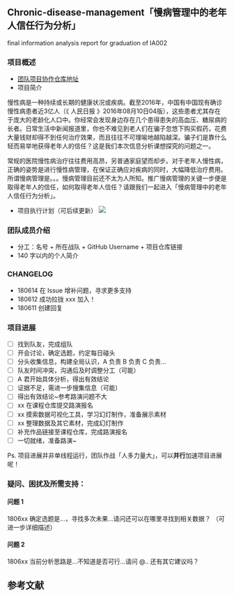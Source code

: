 ## Chronic-disease-management「慢病管理中的老年人信任行为分析」
final information analysis report for graduation of IA002


### 项目概述

- [团队项目协作仓库地址](https://github.com/xinwuzu/Chronic-disease-management)
- 项目简介

慢性病是一种持续或长期的健康状况或疾病。截至2016年，中国有中国现有确诊慢性病患者近3亿人（《 人民日报 》2016年08月10日04版），这些患者尤其存在于庞大的老龄化人口中。你经常会发现身边存在几个患得患失的高血压、糖尿病的长者。日常生活中新闻报道里，你也不难见到老人们在骗子忽悠下购买假药，花费大量钱财却得不到任何治疗效果，而且往往不可理喻地越陷越深。骗子们是靠什么轻而易举地获得老年人的信任？这是我们本次信息分析课想探究的问题之一。

常规的医院慢性病治疗往往费用高昂，另普通家庭望而却步。对于老年人慢性病，正确的姿势是进行慢性病管理，在保证正确应对疾病的同时，大幅降低治疗费用。所谓慢病管理是。。。慢病管理目前还不太为人所知。推广慢病管理的关键一步便是取得老年人的信任，如何取得老年人信任？请跟我们一起进入「慢病管理中的老年人信任行为分析」。

- 项目执行计划（可后续更新）
![](https://ws4.sinaimg.cn/large/006tNbRwgy1fwto6f59rzj30j20eugmq.jpg)
### 团队成员介绍

- 分工：名号 + 所在战队 + GitHub Username + 项目仓库链接
- 140 字以内的个人简介


### CHANGELOG

- 180614 在 Issue 增补问题，寻求更多支持
- 180612 成功拉拢 xxx 加入！
- 180611 创建回复

### 项目进展

- [ ] 找到队友，完成组队
- [ ] 开会讨论，确定选题，约定每日碰头
- [ ] 分头收集信息，构建全局认识，A 负责 B 负责 C 负责...
- [ ] 队友时间冲突，沟通后及时调整分工（可能）
- [ ] A 君开始具体分析，得出有效结论
- [ ] 证据不足，需进一步搜集信息（可能）
- [ ] 得出有效结论~参考路演问题不大
- [ ] xx 在课程仓库提交路演报名
- [ ] xx 摸索数据可视化工具，学习幻灯制作，准备展示素材
- [ ] xx 整理数据及其它素材，完成幻灯制作
- [ ] 补充作品链接至课程仓库，完成路演报名
- [ ] 一切就绪，准备路演~    

Ps. 项目进展并非单线程运行，团队作战「人多力量大」，可以**并行**加速项目进展呢！

### 疑问、困扰及所需支持：

#### 问题 1

1806xx 确定选题是...，寻找多次未果...请问还可以在哪里寻找到相关数据？
（可进一步详细描述）

#### 问题 2

1806xx 当前分析思路是...不知道是否可行...请问 @.. 还有其它建议吗？

## 参考文献

